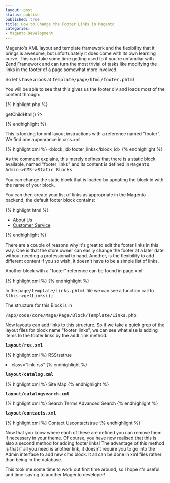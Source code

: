 ```yaml
---
layout: post
status: publish
published: true
title: How to Change the Footer Links in Magento
categories:
- Magento Development
---
```

Magento's XML layout and template framework and the flexibility that it brings is awesome, but unfortunately it does come with its own learning curve.  This can take some time getting used to if you're unfamiliar with Zend Framework and can turn the most trivial of tasks like modifying the links in the footer of a page somewhat more involved.

So let's have a look at <tt>template/page/html/footer.phtml</tt>

You will be able to see that this gives us the footer div and loads most of the content through:

{% highlight php %}
<?php echo $this->getChildHtml() ?>
{% endhighlight %}

This is looking for xml layout instructions with a reference named "footer".  We find one appearance in cms.xml.

{% highlight xml %}
<reference name="footer">
    <block type="cms/block" name="cms_footer_links" before="footer_links">
         <!--
              The content of this block is taken from the database by its block_id.
              You can manage it in admin CMS -> Static Blocks
          -->
        <action method="setBlockId"><block_id>footer_links</block_id></action>
    </block>
</reference>
{% endhighlight %}

As the comment explains, this merely defines that there is a static block available, named "footer_links" and its content is defined in <tt>Magento Admin->CMS->Static Blocks</tt>.

You can change the static block that is loaded by updating the block id with the name of your block.

You can then create your list of links as appropriate in the Magento backend, the default footer block contains:

{% highlight html %}
<ul>
    <li><a href="\{\{store direct_url="about-magento-demo-store"\}\}">About Us</a></li>
    <li class="last"><a href="\{\{store direct_url="customer-service"\}\}">Customer Service</a></li>
</ul>
{% endhighlight %}

There are a couple of reasons why it's great to edit the footer links in this way.  One is that the store owner can easily change the footer at a later date without needing a professional to hand.  Another, is the flexibility to add different content if you so wish, it doesn't have to be a simple list of links.

Another block with a "footer" reference can be found in page.xml:

{% highlight xml %}
<block type="page/html_footer" name="footer" as="footer" template="page/html/footer.phtml">
    <block type="page/template_links" name="footer_links" as="footer_links" template="page/template/links.phtml"/>
</block>
{% endhighlight %}

In the <tt>page/template/links.phtml</tt> file we can see a function call to <tt>$this->getLinks();</tt>

The structure for this Block is in

<pre lang="text">/app/code/core/Mage/Page/Block/Template/Links.php</pre>

Now layouts can add links to this structure.  So if we take a quick grep of the layout files for block name "footer_links", we can see what else is adding items to the footer links by the <tt>addLink</tt> method.

<strong><tt>layout/rss.xml</tt></strong>

{% highlight xml %}
<reference name="footer_links">
    <action method="addLink" translate="label title" module="rss" ifconfig="rss/config/active"><label>RSS</label><url>rss</url><title>RSS</title><prepare>true</prepare><urlParams/><position/><li/><a>class="link-rss"</a></action>
</reference>
{% endhighlight %}

<strong><tt>layout/catalog.xml</tt></strong>

{% highlight xml %}
<reference name="footer_links">
    <action method="addLink" translate="label title" module="catalog" ifconfig="catalog/seo/site_map"><label>Site Map</label><url helper="catalog/map/getCategoryUrl" /><title>Site Map</title></action>
</reference>
{% endhighlight %}


<strong><tt>layout/catalogsearch.xml</tt></strong>

{% highlight xml %}
<reference name="footer_links">
    <action method="addLink" translate="label title" module="catalogsearch" ifconfig="catalog/seo/search_terms">
        <label>Search Terms</label>
        <url helper="catalogsearch/getSearchTermUrl" />
        <title>Search Terms</title>
    </action>
    <action method="addLink" translate="label title" module="catalogsearch">
        <label>Advanced Search</label>
        <url helper="catalogsearch/getAdvancedSearchUrl" />
        <title>Advanced Search</title>
    </action>
</reference>
{% endhighlight %}

<strong><tt>layout/contacts.xml</tt></strong>

{% highlight xml %}
<reference name="footer_links">
    <action method="addLink" translate="label title" module="contacts" ifconfig="contacts/contacts/enabled"><label>Contact Us</label><url>contacts</url><title>Contact Us</title><prepare>true</prepare></action>
</reference>
{% endhighlight %}

Now that you know where each of these are defined you can remove them if necessary in your theme.  Of course, you have now realised that this is also a second method for adding footer links!  The advantage of this method is that if all you need is another link, it doesn't require you to go into the Admin interface to add new cms block.   It all can be done in xml files rather than being in the database.

This took me some time to work out first time around, so I hope it's useful and time-saving to another Magento developer!
